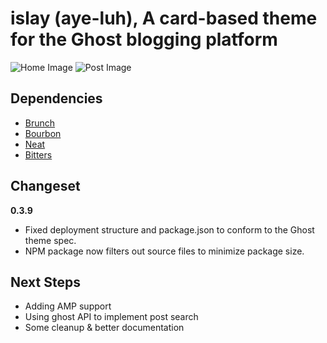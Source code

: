 # islay (aye-luh), A card-based theme for the Ghost blogging platform

![Home Image](http://i.imgur.com/WeYDzDn.png)
![Post Image](http://i.imgur.com/nqissLg.png)

## Dependencies
* [Brunch](http://brunch.io/)
* [Bourbon](https://github.com/thoughtbot/bourbon)
* [Neat](https://github.com/thoughtbot/neat)
* [Bitters](https://github.com/thoughtbot/bitters)

## Changeset

__0.3.9__
* Fixed deployment structure and package.json to conform to the Ghost theme spec.
* NPM package now filters out source files to minimize package size.

## Next Steps

* Adding AMP support
* Using ghost API to implement post search
* Some cleanup & better documentation
